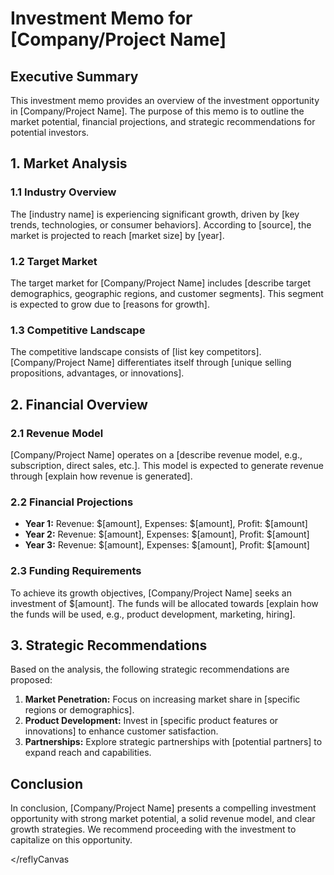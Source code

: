 # Investment Memo for [Company/Project Name]

## Executive Summary

This investment memo provides an overview of the investment opportunity in [Company/Project Name]. The purpose of this memo is to outline the market potential, financial projections, and strategic recommendations for potential investors.

## 1. Market Analysis

### 1.1 Industry Overview

The [industry name] is experiencing significant growth, driven by [key trends, technologies, or consumer behaviors]. According to [source], the market is projected to reach [market size] by [year].

### 1.2 Target Market

The target market for [Company/Project Name] includes [describe target demographics, geographic regions, and customer segments]. This segment is expected to grow due to [reasons for growth].

### 1.3 Competitive Landscape

The competitive landscape consists of [list key competitors]. [Company/Project Name] differentiates itself through [unique selling propositions, advantages, or innovations].

## 2. Financial Overview

### 2.1 Revenue Model

[Company/Project Name] operates on a [describe revenue model, e.g., subscription, direct sales, etc.]. This model is expected to generate revenue through [explain how revenue is generated].

### 2.2 Financial Projections

- **Year 1:** Revenue: $[amount], Expenses: $[amount], Profit: $[amount]
- **Year 2:** Revenue: $[amount], Expenses: $[amount], Profit: $[amount]
- **Year 3:** Revenue: $[amount], Expenses: $[amount], Profit: $[amount]

### 2.3 Funding Requirements

To achieve its growth objectives, [Company/Project Name] seeks an investment of $[amount]. The funds will be allocated towards [explain how the funds will be used, e.g., product development, marketing, hiring].

## 3. Strategic Recommendations

Based on the analysis, the following strategic recommendations are proposed:

1. **Market Penetration:** Focus on increasing market share in [specific regions or demographics].
2. **Product Development:** Invest in [specific product features or innovations] to enhance customer satisfaction.
3. **Partnerships:** Explore strategic partnerships with [potential partners] to expand reach and capabilities.

## Conclusion

In conclusion, [Company/Project Name] presents a compelling investment opportunity with strong market potential, a solid revenue model, and clear growth strategies. We recommend proceeding with the investment to capitalize on this opportunity.

</reflyCanvas
